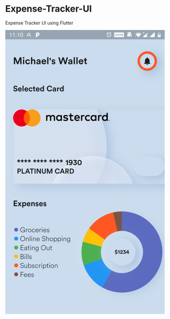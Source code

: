 # Expense-Tracker-UI
Expense Tracker UI using Flutter

![alt text](https://github.com/TaavishThaman/Expense-Tracker-UI/blob/master/AppScreenshot.jpg?raw=true)
